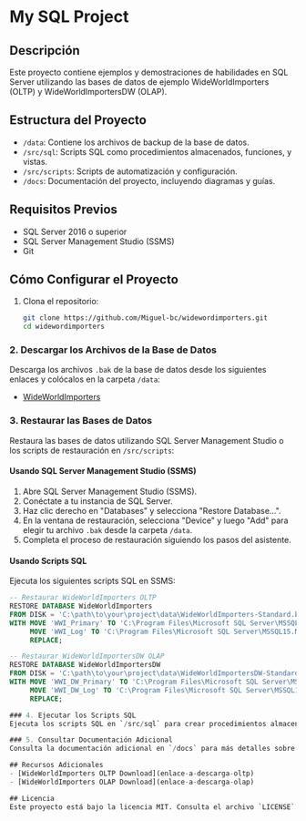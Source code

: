 
# My SQL Project

## Descripción
Este proyecto contiene ejemplos y demostraciones de habilidades en SQL Server utilizando las bases de datos de ejemplo WideWorldImporters (OLTP) y WideWorldImportersDW (OLAP).

## Estructura del Proyecto
- `/data`: Contiene los archivos de backup de la base de datos.
- `/src/sql`: Scripts SQL como procedimientos almacenados, funciones, y vistas.
- `/src/scripts`: Scripts de automatización y configuración.
- `/docs`: Documentación del proyecto, incluyendo diagramas y guías.

## Requisitos Previos
- SQL Server 2016 o superior
- SQL Server Management Studio (SSMS)
- Git

## Cómo Configurar el Proyecto
1. Clona el repositorio:
   ```sh
   git clone https://github.com/Miguel-bc/widewordimporters.git
   cd widewordimporters

### 2. Descargar los Archivos de la Base de Datos
Descarga los archivos `.bak` de la base de datos desde los siguientes enlaces y colócalos en la carpeta `/data`:

- [WideWorldImporters](https://www.microsoft.com/en-us/download/details.aspx?id=49506)

### 3. Restaurar las Bases de Datos
Restaura las bases de datos utilizando SQL Server Management Studio o los scripts de restauración en `/src/scripts`:

#### Usando SQL Server Management Studio (SSMS)
1. Abre SQL Server Management Studio (SSMS).
2. Conéctate a tu instancia de SQL Server.
3. Haz clic derecho en "Databases" y selecciona "Restore Database...".
4. En la ventana de restauración, selecciona "Device" y luego "Add" para elegir tu archivo `.bak` desde la carpeta `/data`.
5. Completa el proceso de restauración siguiendo los pasos del asistente.

#### Usando Scripts SQL
Ejecuta los siguientes scripts SQL en SSMS:

```sql
-- Restaurar WideWorldImporters OLTP
RESTORE DATABASE WideWorldImporters
FROM DISK = 'C:\path\to\your\project\data\WideWorldImporters-Standard.bak'
WITH MOVE 'WWI_Primary' TO 'C:\Program Files\Microsoft SQL Server\MSSQL15.MSSQLSERVER\MSSQL\DATA\WideWorldImporters.mdf',
     MOVE 'WWI_Log' TO 'C:\Program Files\Microsoft SQL Server\MSSQL15.MSSQLSERVER\MSSQL\DATA\WideWorldImporters_log.ldf',
     REPLACE;

-- Restaurar WideWorldImportersDW OLAP
RESTORE DATABASE WideWorldImportersDW
FROM DISK = 'C:\path\to\your\project\data\WideWorldImportersDW-Standard.bak'
WITH MOVE 'WWI_DW_Primary' TO 'C:\Program Files\Microsoft SQL Server\MSSQL15.MSSQLSERVER\MSSQL\DATA\WideWorldImportersDW.mdf',
     MOVE 'WWI_DW_Log' TO 'C:\Program Files\Microsoft SQL Server\MSSQL15.MSSQLSERVER\MSSQL\DATA\WideWorldImportersDW_log.ldf',
     REPLACE;

### 4. Ejecutar los Scripts SQL
Ejecuta los scripts SQL en `/src/sql` para crear procedimientos almacenados, vistas, funciones, etc.

### 5. Consultar Documentación Adicional
Consulta la documentación adicional en `/docs` para más detalles sobre el uso y la estructura del proyecto.

## Recursos Adicionales
- [WideWorldImporters OLTP Download](enlace-a-descarga-oltp)
- [WideWorldImporters OLAP Download](enlace-a-descarga-olap)

## Licencia
Este proyecto está bajo la licencia MIT. Consulta el archivo `LICENSE` para más detalles.

